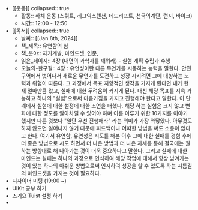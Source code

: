 - [[운동]]
  collapsed:: true
	- 활동:: 하체 운동 (스쿼트, 레그익스텐션, 데드리프트, 천국의계단, 런지, 바이크)
	- 시간:: 12:00 - 12:50
- [[독서]]
  collapsed:: true
	- 날짜:: [[Jan 8th, 2024]]
	- 책_제목:: 유연함의 힘
	- 책_분야:: 자기계발, 마인드셋, 인문,
	- 읽은_페이지:: 4장 (내면의 과학자를 깨워라) - 실험 계획 수립과 수행
	- 오늘의-한구절::
	  4장 :  유연성이란 다른 무언가를 시동하는 능력을 말한다. 안전 구역에서 벗어나서 새로운 무언가를 도전하고 성장 시키려면 그에 대항하는 노력과 위험이 따른다. 그 과정에서 목표 지향적인 생각을 가지게 된다면 내가 현재 얼마만큼 왔고, 실패에 대한 두려움이 커지게 된다. 대신 해당 목표를 지속 가능하고 하나의 "실험"으로써 마음가짐을 가지고 진행해야 한다고 말한다.
	  이 단계에서 실험에 대한 설정에 대한 조언을 더했다. 해당 하는 실험은 크지 않고 변화에 대한 정도를 알아차릴 수 있어야 하며 이를 이루기 위한 10가지를 이야기 했지만 다른 것보다 "일단 우선 진행해라" 라는 의미가 가장 와닿았다. 아무것도 하지 않으면 일어나지 않기 때문에 피드백이나 어떠한 방법을 써도 소용이 없다고 한다. 여기서 유연함, 유연성은 시도를 해본 이후 그에 대한 실패를 경험 후에 더 좋은 방법으로 시도 하면서 더 나은 방법과 더 나은 자세를 통해 결국에는 원하는 방향대로 해 나아가는 것이 더욱 중요하다고 말한다. 그리고 실패에 대한 마인드는 실패는 하나의 과정으로 인식하여 해당 작업에 대해서 항상 남겨가는 것이 있는 하나의 아쉬운 방법으로써 인지하여 성공을 할 수 있도록 하는 지름길의 마인드셋을 가지는 것이 필요하다.
- 디자이너 미팅 (19:00 ~)
- UIKit 공부 하기
- 즈기요 Tuist 설정 하기
-